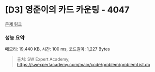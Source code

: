 # [D3] 영준이의 카드 카운팅 - 4047 

[문제 링크](https://swexpertacademy.com/main/code/problem/problemDetail.do?contestProbId=AWIsY84KEPMDFAWN) 

### 성능 요약

메모리: 19,440 KB, 시간: 100 ms, 코드길이: 1,227 Bytes



> 출처: SW Expert Academy, https://swexpertacademy.com/main/code/problem/problemList.do
